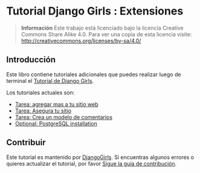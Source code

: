 # Tutorial Django Girls : Extensiones

> **Información** Este trabajo está licenciado bajo la licencia Creative Commons Share Alike 4.0. Para ver una copia de esta licencia visite:
http://creativecommons.org/licenses/by-sa/4.0/

## Introducción

Este libro contiene tutoriales adicionales que puedes realizar luego de terminal el [Tutorial de Django Girls](http://tutorial.djangogirls.org/).

Los tutoriales actuales son:
* [Tarea: agregar mas a tu sitio web](homework/README.md)
* [Tarea: Asegura tu sitio](authentication_authorization/README.md)
* [Tarea: Crea un modelo de comentarios](homework_create_more_models/README.md)
* [Optional: PostgreSQL installation](optional_postgresql_installation/README.md)

## Contribuir

Este tutorial es mantenido por [DjangoGirls](http://djangogirls.org). Si encuentras algunos errores o quieres actualizar el tutorial, por favor [Sigue la guía de contribución](https://github.com/DjangoGirls/tutorial/blob/master/CONTRIBUTING.md).
